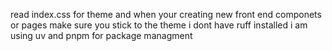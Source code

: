 read index.css for theme and when your creating new front end componets or pages make sure you stick to the theme
i dont have ruff installed
i am using uv and pnpm for package managment
